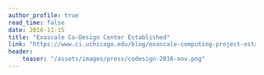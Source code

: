 ```yaml
---
author_profile: true
read_time: false
date: 2016-11-15
title: "Exascale Co-Design Center Established"
link: "https://www.ci.uchicago.edu/blog/exascale-computing-project-establishes-new-co-design-centers"
header: 
    teaser: "/assets/images/press/codesign-2016-nov.png"
---
```

